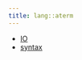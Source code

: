 ```yaml
---
title: lang::aterm
---
```



* [IO](../../../Library/lang/aterm/IO.md)
* [syntax](../../../Library/lang/aterm/syntax)